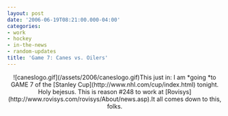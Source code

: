 ```yaml
---
layout: post
date: '2006-06-19T08:21:00.000-04:00'
categories:
- work
- hockey
- in-the-news
- random-updates
title: 'Game 7: Canes vs. Oilers'
---
```


<div style="text-align: center;">![caneslogo.gif](/assets/2006/caneslogo.gif)This just in: I am *going *to GAME 7 of the [Stanley Cup](http://www.nhl.com/cup/index.html) tonight. Holy bejesus. This is reason #248 to work at [Rovisys](http://www.rovisys.com/rovisys/About/news.asp).It all comes down to this, folks.